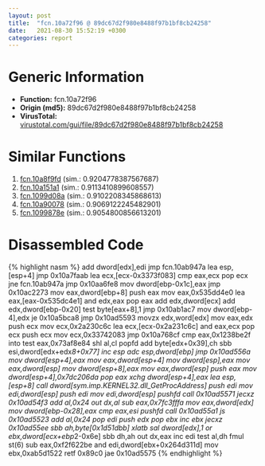 ```yaml
---
layout: post
title:  "fcn.10a72f96 @ 89dc67d2f980e8488f97b1bf8cb24258"
date:   2021-08-30 15:52:19 +0300
categories: report
---
```


# Generic Information
- **Function:** fcn.10a72f96
- **Origin (md5):** 89dc67d2f980e8488f97b1bf8cb24258
- **VirusTotal:** [virustotal.com/gui/file/89dc67d2f980e8488f97b1bf8cb24258][virustotal_ref]



# Similar Functions

1. [fcn.10a8f9fd][similar_1_ref] (sim.: 0.9204778387567687)
2. [fcn.10a151a1][similar_2_ref] (sim.: 0.9113410899608557)
3. [fcn.1099d08a][similar_3_ref] (sim.: 0.9102208345868613)
4. [fcn.10a90078][similar_4_ref] (sim.: 0.9069122245482901)
5. [fcn.1099878e][similar_5_ref] (sim.: 0.9054800856613201)


# Disassembled Code

{% highlight nasm %}
add dword[edx],edi
jmp fcn.10ab947a
lea esp,[esp+4]
jmp 0x10a7faab
lea ecx,[ecx-0x3373f083]
cmp eax,ecx
pop ecx
jne fcn.10ab947a
jmp 0x10aa6fe8
mov dword[ebp-0x1c],eax
jmp 0x10ac2273
mov eax,dword[ebp+8]
push eax
mov eax,0x535dd4e0
lea eax,[eax-0x535dc4e1]
and edx,eax
pop eax
add edx,dword[ecx]
add edx,dword[ebp-0x20]
test byte[eax+8],1
jmp 0x10ab1ac7
mov dword[ebp-4],edx
je 0x10a5bca8
jmp 0x10ad5593
movzx edx,word[edx]
mov eax,edx
push ecx
mov ecx,0x2a230c6c
lea ecx,[ecx-0x2a231c6c]
and eax,ecx
pop ecx
push ecx
mov ecx,0x33742083
jmp 0x10a768cf
cmp eax,0x1238be2f
into 
test eax,0x73af8e84
shl al,cl
popfd 
add byte[edx+0x39],ch
sbb esi,dword[edx+edx*8+0x77]
inc esp
adc esp,dword[ebp]
jmp 0x10ad556a
mov dword[esp+4],eax
mov eax,dword[esp+4]
mov dword[esp],eax
mov eax,dword[esp]
mov dword[esp+8],eax
mov eax,dword[esp]
push eax
mov dword[esp+4],0x7dc206da
pop eax
xchg dword[esp+4],eax
lea esp,[esp+8]
call dword[sym.imp.KERNEL32.dll_GetProcAddress]
push edi
mov edi,dword[esp]
push edi
mov edi,dword[esp]
pushfd 
call 0x10ad5571
jecxz 0x10ad54f3
add al,0x24
out dx,al
sub eax,0x7fc3fffa
mov eax,dword[edx]
mov dword[ebp-0x28],eax
cmp eax,esi
pushfd 
call 0x10ad55a1
js 0x10ad5523
add al,0x24
pop edi
push edx
pop ebx
inc ebx
jecxz 0x10ad55ee
sbb ah,byte[0x1d51dbb]
xlatb 
sal dword[edx],1
or ebx,dword[ecx+ebp*2-0x6e]
sbb dh,ah
out dx,eax
inc edi
test al,dh
fmul st(6)
sub eax,0xf2f622be
and edi,dword[ebx+0x264d311d]
mov ebx,0xab5d1522
retf 0x89c0
jae 0x10ad5575
{% endhighlight %}


[similar_1_ref]: /report/fcn.10a8f9fd@89dc67d2f980e8488f97b1bf8cb24258
[similar_2_ref]: /report/fcn.10a151a1@89dc67d2f980e8488f97b1bf8cb24258
[similar_3_ref]: /report/fcn.1099d08a@89dc67d2f980e8488f97b1bf8cb24258
[similar_4_ref]: /report/fcn.10a90078@89dc67d2f980e8488f97b1bf8cb24258
[similar_5_ref]: /report/fcn.1099878e@89dc67d2f980e8488f97b1bf8cb24258
[virustotal_ref]: https://www.virustotal.com/gui/file/89dc67d2f980e8488f97b1bf8cb24258